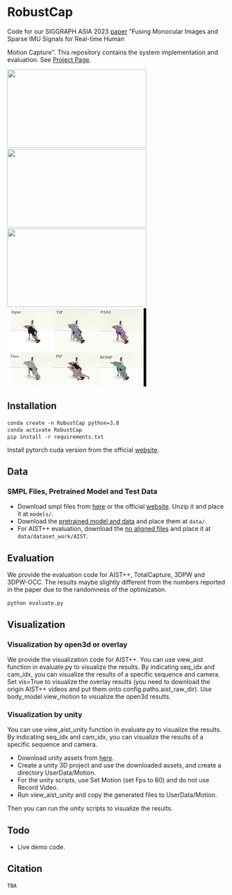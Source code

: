 # RobustCap

Code for our SIGGRAPH ASIA 2023 [paper](https://arxiv.org/abs/2309.00310) "Fusing Monocular Images and Sparse IMU Signals for Real-time Human

Motion Capture". This repository contains the system implementation and evaluation. See [Project Page](https://shaohua-pan.github.io/robustcap-page/).
<div align="left">
<img src="assets/occlusion.gif" width="320" height="180"> <img src="assets/sports.gif" width="320" height="180"> <img src="assets/dark.gif" width="320" height="180">
<img src="assets/comparison.gif" width="320" height="180">
<br>
</div>

## Installation
```
conda create -n RobustCap python=3.8
conda activate RobustCap
pip install -r requirements.txt
```
Install pytorch cuda version from the official [website](https://pytorch.org/).
## Data
### SMPL Files, Pretrained Model and Test Data
- Download smpl files from [here](https://drive.google.com/file/d/1lsHC3mupzGqrzHEkXlXwKWXtw5d8Fxr3/view?usp=drive_link) or the official [website](https://smpl.is.tue.mpg.de/). Unzip it and place it at `models/`. 
- Download the [pretrained model and data](https://drive.google.com/file/d/1oDnFd8h4mTCSYKD4zEA0AL3b6qUeUtvl/view?usp=drive_link) and place them at `data/`.
- For AIST++ evaluation, download the [no aligned files](https://drive.google.com/file/d/12RSdlg1Px0EUgZKybqY-exUJWK9HskAD/view?usp=drive_link) and place it at `data/dataset_work/AIST`.
## Evaluation
We provide the evaluation code for AIST++, TotalCapture, 3DPW and 3DPW-OCC. The results maybe slightly different from the numbers reported in the paper due to the randomness of the optimization.
```
python evaluate.py
```
## Visualization
### Visualization by open3d or overlay
We provide the visualization code for AIST++. You can use view_aist function in evaluate.py to visualize the results. By indicating seq_idx and cam_idx, you can visualize the results of a specific sequence and camera. Set vis=True to visualize the overlay results (you need to download the origin AIST++ videos and put them onto config.paths.aist_raw_dir). Use body_model.view_motion to visualize the open3d results.
### Visualization by unity
You can use view_aist_unity function in evaluate.py to visualize the results. By indicating seq_idx and cam_idx, you can visualize the results of a specific sequence and camera.
- Download unity assets from [here](https://drive.google.com/drive/u/0/folders/1jwCi4iDcFdpkYv4nbZHJy3L3RpSpq_j9).
- Create a unity 3D project and use the downloaded assets, and create a directory UserData/Motion.
- For the unity scripts, use Set Motion (set Fps to 60) and do not use Record Video.
- Run view_aist_unity and copy the generated files to UserData/Motion.

Then you can run the unity scripts to visualize the results.

## Todo
- Live demo code.
## Citation  
```
TBA
```
